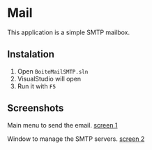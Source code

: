 # Mail
 
This application is a simple SMTP mailbox.

## Instalation

1. Open `BoiteMailSMTP.sln`
2. VisualStudio will open
3. Run it with `F5`

## Screenshots
Main menu to send the email.
[screen 1](/resources/screen1.PNG)

Window to manage the SMTP servers.
[screen 2](/resources/screen2.PNG)